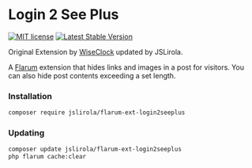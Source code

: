 # Login 2 See Plus

[![MIT license](https://img.shields.io/badge/license-MIT-blue.svg)](https://github.com/jslirola/flarum-ext-login2seeplus/blob/master/LICENSE) [![Latest Stable Version](https://img.shields.io/packagist/v/jslirola/flarum-ext-login2seeplus.svg)](https://packagist.org/packages/jslirola/flarum-ext-login2seeplus)

Original Extension by [WiseClock](https://github.com/WiseClock/flarum-ext-login2see) updated by JSLirola.

A [Flarum](http://flarum.org) extension that hides links and images in a post for visitors. You can also hide post contents exceeding a set length.

### Installation

```sh
composer require jslirola/flarum-ext-login2seeplus
```

### Updating

```sh
composer update jslirola/flarum-ext-login2seeplus
php flarum cache:clear
```

